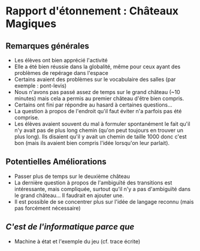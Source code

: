 # Rapport d'étonnement : Châteaux Magiques

## Remarques générales
- Les élèves ont bien apprécié l'activité
- Elle a été bien réussie dans la globalité, même pour ceux ayant des problèmes de repérage dans l'espace
- Certains avaient des problèmes sur le vocabulaire des salles (par exemple : pont-levis)
- Nous n'avons pas passé assez de temps sur le grand château (~10 minutes) mais cela a permis au premier château d'être bien compris.
- Certains ont fini par répondre au hasard à certaines questions...
- La question à propos de l'endroit qu'il faut éviter n'a parfois pas été comprise.
- Les élèves avaient souvent du mal à formuler spontanément le fait qu'il n'y avait pas de plus long chemin (qu'on peut toujours en trouver un plus long). Ils disaient qu'il y avait un chemin de taille 1000 donc c'est bon (mais ils avaient bien compris l'idée lorsqu'on leur parlait).

## Potentielles Améliorations
- Passer plus de temps sur le deuxième château
- La dernière question à propos de l'ambiguïté des transitions est intéressante, mais compliquée, surtout qu'il n'y a pas d'ambiguïté dans le grand château... Il faudrait en ajouter une.
- Il est possible de se concentrer plus sur l'idée de langage reconnu (mais pas forcément nécessaire)

## *C'est de l'informatique parce que*
- Machine à état et l'exemple du jeu (cf. trace écrite)